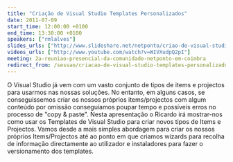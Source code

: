 ```yaml
---
title: "Criação de Visual Studio Templates Personalizados"
date: 2011-07-09
start_time: 12:00:00 +0100
end_time: 13:30:00 +0100
speakers: ["rmlalves"]
slides_urls: ["http://www.slideshare.net/netponto/criao-de-visual-studio-templates-personalizados"]
videos_urls: ["http://www.youtube.com/watch?v=WIVXudpQ2pI"]
meeting: 2a-reuniao-presencial-da-comunidade-netponto-em-coimbra
redirect_from: /sessao/criacao-de-visual-studio-templates-personalizados/
---
```

O Visual Studio já vem com um vasto conjunto de tipos de items e projectos para usarmos nas nossas soluções. No entanto, em alguns casos, se conseguíssemos criar os nossos próprios items/projectos com algum conteúdo por omissão conseguíamos poupar tempo e possíveis erros no processo de "copy & paste". Nesta apresentação o Ricardo irá mostrar-nos como usar os Templates de Visual Studio para criar novos tipos de Items e Projectos. Vamos desde a mais simples abordagem para criar os nossos próprios Items/Projectos até ao ponto em que criamos wizards para recolha de informação directamente ao utilizador e instaladores para fazer o versionamento dos templates.

